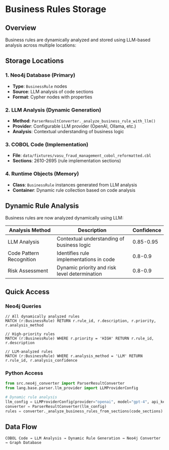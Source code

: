 # Business Rules Storage

## Overview
Business rules are dynamically analyzed and stored using LLM-based analysis across multiple locations:

## Storage Locations

### 1. **Neo4j Database** (Primary)
- **Type**: `BusinessRule` nodes
- **Source**: LLM analysis of code sections
- **Format**: Cypher nodes with properties

### 2. **LLM Analysis** (Dynamic Generation)
- **Method**: `ParserResultConverter._analyze_business_rule_with_llm()`
- **Provider**: Configurable LLM provider (OpenAI, Ollama, etc.)
- **Analysis**: Contextual understanding of business logic

### 3. **COBOL Code** (Implementation)
- **File**: `data/fixtures/vasu_fraud_management_cobol_reformatted.cbl`
- **Sections**: 2610-2695 (rule implementation sections)

### 4. **Runtime Objects** (Memory)
- **Class**: `BusinessRule` instances generated from LLM analysis
- **Container**: Dynamic rule collection based on code analysis

## Dynamic Rule Analysis

Business rules are now analyzed dynamically using LLM:

| Analysis Method | Description | Confidence |
|-----------------|-------------|------------|
| LLM Analysis | Contextual understanding of business logic | 0.85-0.95 |
| Code Pattern Recognition | Identifies rule implementations in code | 0.8-0.9 |
| Risk Assessment | Dynamic priority and risk level determination | 0.8-0.9 |

## Quick Access

### Neo4j Queries
```cypher
// All dynamically analyzed rules
MATCH (r:BusinessRule) RETURN r.rule_id, r.description, r.priority, r.analysis_method

// High-priority rules
MATCH (r:BusinessRule) WHERE r.priority = 'HIGH' RETURN r.rule_id, r.description

// LLM-analyzed rules
MATCH (r:BusinessRule) WHERE r.analysis_method = 'LLM' RETURN r.rule_id, r.analysis_confidence
```

### Python Access
```python
from src.neo4j_converter import ParserResultConverter
from lang.base.parser.llm_provider import LLMProviderConfig

# Dynamic rule analysis
llm_config = LLMProviderConfig(provider="openai", model="gpt-4", api_key="your-key")
converter = ParserResultConverter(llm_config)
rules = converter._analyze_business_rules_from_sections(code_sections)
```

## Data Flow
```
COBOL Code → LLM Analysis → Dynamic Rule Generation → Neo4j Converter → Graph Database
```
